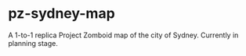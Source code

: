 # pz-sydney-map
A 1-to-1 replica Project Zomboid map of the city of Sydney. Currently in planning stage.
